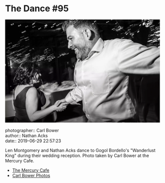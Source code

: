 # The Dance #95

![Len Montgomery and Nathan Acks dance](assets/2019-06-29-set-4-the-dance-95.webp)

photographer:: Carl Bower  
author:: Nathan Acks  
date:: 2019-06-29 22:57:23

Len Montgomery and Nathan Acks dance to Gogol Bordello's "Wanderlust King" during their wedding reception. Photo taken by Carl Bower at the Mercury Cafe.

* [The Mercury Cafe](http://mercurycafe.com)
* [Carl Bower Photos](https://carlbowerphotos.com)

